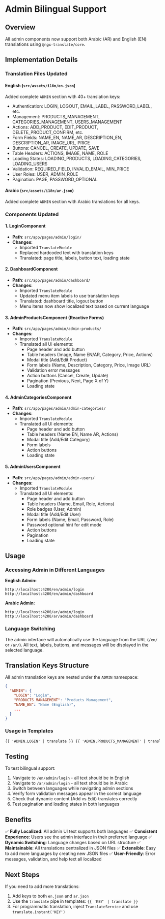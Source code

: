 # Admin Bilingual Support

## Overview

All admin components now support both Arabic (AR) and English (EN) translations using `@ngx-translate/core`.

## Implementation Details

### Translation Files Updated

#### English (`src/assets/i18n/en.json`)

Added complete `ADMIN` section with 40+ translation keys:

- Authentication: LOGIN, LOGOUT, EMAIL_LABEL, PASSWORD_LABEL, etc.
- Management: PRODUCTS_MANAGEMENT, CATEGORIES_MANAGEMENT, USERS_MANAGEMENT
- Actions: ADD_PRODUCT, EDIT_PRODUCT, DELETE_PRODUCT_CONFIRM, etc.
- Form Fields: NAME_EN, NAME_AR, DESCRIPTION_EN, DESCRIPTION_AR, IMAGE_URL, PRICE
- Buttons: CANCEL, CREATE, UPDATE, SAVE
- Table Headers: ACTIONS, IMAGE, NAME, ROLE
- Loading States: LOADING_PRODUCTS, LOADING_CATEGORIES, LOADING_USERS
- Validation: REQUIRED_FIELD, INVALID_EMAIL, MIN_PRICE
- User Roles: USER, ADMIN_ROLE
- Pagination: PAGE, PASSWORD_OPTIONAL

#### Arabic (`src/assets/i18n/ar.json`)

Added complete `ADMIN` section with Arabic translations for all keys.

### Components Updated

#### 1. LoginComponent

- **Path**: `src/app/pages/admin/login/`
- **Changes**:
  - Imported `TranslateModule`
  - Replaced hardcoded text with translation keys
  - Translated: page title, labels, button text, loading state

#### 2. DashboardComponent

- **Path**: `src/app/pages/admin/dashboard/`
- **Changes**:
  - Imported `TranslateModule`
  - Updated menu item labels to use translation keys
  - Translated: dashboard title, logout button
  - Menu items now show localized text based on current language

#### 3. AdminProductsComponent (Reactive Forms)

- **Path**: `src/app/pages/admin/admin-products/`
- **Changes**:
  - Imported `TranslateModule`
  - Translated all UI elements:
    - Page header and add button
    - Table headers (Image, Name EN/AR, Category, Price, Actions)
    - Modal title (Add/Edit Product)
    - Form labels (Name, Description, Category, Price, Image URL)
    - Validation error messages
    - Action buttons (Cancel, Create, Update)
    - Pagination (Previous, Next, Page X of Y)
    - Loading state

#### 4. AdminCategoriesComponent

- **Path**: `src/app/pages/admin/admin-categories/`
- **Changes**:
  - Imported `TranslateModule`
  - Translated all UI elements:
    - Page header and add button
    - Table headers (Name EN, Name AR, Actions)
    - Modal title (Add/Edit Category)
    - Form labels
    - Action buttons
    - Loading state

#### 5. AdminUsersComponent

- **Path**: `src/app/pages/admin/admin-users/`
- **Changes**:
  - Imported `TranslateModule`
  - Translated all UI elements:
    - Page header and add button
    - Table headers (Name, Email, Role, Actions)
    - Role badges (User, Admin)
    - Modal title (Add/Edit User)
    - Form labels (Name, Email, Password, Role)
    - Password optional hint for edit mode
    - Action buttons
    - Pagination
    - Loading state

## Usage

### Accessing Admin in Different Languages

**English Admin:**

```
http://localhost:4200/en/admin/login
http://localhost:4200/en/admin/dashboard
```

**Arabic Admin:**

```
http://localhost:4200/ar/admin/login
http://localhost:4200/ar/admin/dashboard
```

### Language Switching

The admin interface will automatically use the language from the URL (`/en/` or `/ar/`). All text, labels, buttons, and messages will be displayed in the selected language.

## Translation Keys Structure

All admin translation keys are nested under the `ADMIN` namespace:

```json
{
  "ADMIN": {
    "LOGIN": "Login",
    "PRODUCTS_MANAGEMENT": "Products Management",
    "NAME_EN": "Name (English)",
    ...
  }
}
```

### Usage in Templates

```html
{{ 'ADMIN.LOGIN' | translate }} {{ 'ADMIN.PRODUCTS_MANAGEMENT' | translate }} {{ editingProduct() ? ('ADMIN.EDIT_PRODUCT' | translate) : ('ADMIN.ADD_PRODUCT' | translate) }}
```

## Testing

To test bilingual support:

1. Navigate to `/en/admin/login` - all text should be in English
2. Navigate to `/ar/admin/login` - all text should be in Arabic
3. Switch between languages while navigating admin sections
4. Verify form validation messages appear in the correct language
5. Check that dynamic content (Add vs Edit) translates correctly
6. Test pagination and loading states in both languages

## Benefits

✅ **Fully Localized**: All admin UI text supports both languages
✅ **Consistent Experience**: Users see the admin interface in their preferred language
✅ **Dynamic Switching**: Language changes based on URL structure
✅ **Maintainable**: All translations centralized in JSON files
✅ **Extensible**: Easy to add more languages by creating new JSON files
✅ **User-Friendly**: Error messages, validation, and help text all localized

## Next Steps

If you need to add more translations:

1. Add keys to both `en.json` and `ar.json`
2. Use the `translate` pipe in templates: `{{ 'KEY' | translate }}`
3. For programmatic translation, inject `TranslateService` and use `translate.instant('KEY')`
